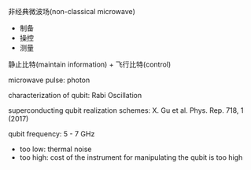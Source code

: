 非经典微波场(non-classical microwave)
- 制备
- 操控
- 测量

静止比特(maintain information) + 飞行比特(control)

microwave pulse: photon

characterization of qubit: Rabi Oscillation 

superconducting qubit realization schemes:
X. Gu et al. Phys. Rep. 718, 1 (2017)

qubit frequency: 5 - 7 GHz
- too low: thermal noise
- too high: cost of the instrument for manipulating the qubit is too high
